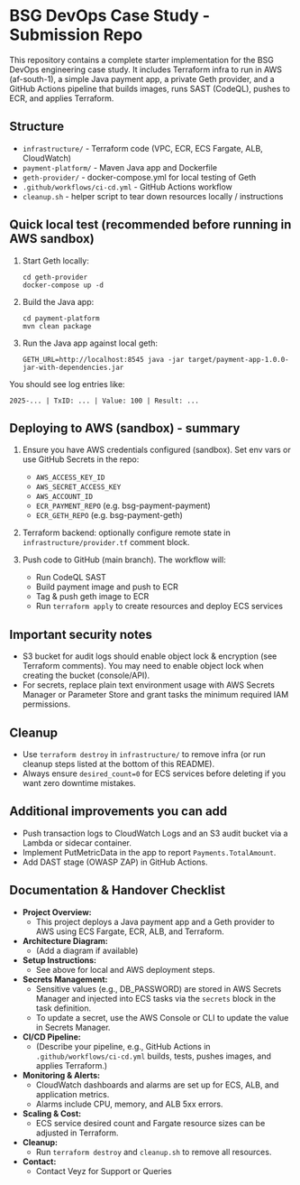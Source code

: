 # BSG DevOps Case Study - Submission Repo

This repository contains a complete starter implementation for the BSG DevOps engineering case study.
It includes Terraform infra to run in AWS (af-south-1), a simple Java payment app, a private Geth provider, and a GitHub Actions pipeline that builds images, runs SAST (CodeQL), pushes to ECR, and applies Terraform.

## Structure
- `infrastructure/` - Terraform code (VPC, ECR, ECS Fargate, ALB, CloudWatch)
- `payment-platform/` - Maven Java app and Dockerfile
- `geth-provider/` - docker-compose.yml for local testing of Geth
- `.github/workflows/ci-cd.yml` - GitHub Actions workflow
- `cleanup.sh` - helper script to tear down resources locally / instructions

## Quick local test (recommended before running in AWS sandbox)
1. Start Geth locally:
   ```
   cd geth-provider
   docker-compose up -d
   ```

2. Build the Java app:
   ```
   cd payment-platform
   mvn clean package
   ```

3. Run the Java app against local geth:
   ```
   GETH_URL=http://localhost:8545 java -jar target/payment-app-1.0.0-jar-with-dependencies.jar
   ```

You should see log entries like:
```
2025-... | TxID: ... | Value: 100 | Result: ...
```

## Deploying to AWS (sandbox) - summary
1. Ensure you have AWS credentials configured (sandbox). Set env vars or use GitHub Secrets in the repo:
   - `AWS_ACCESS_KEY_ID`
   - `AWS_SECRET_ACCESS_KEY`
   - `AWS_ACCOUNT_ID`
   - `ECR_PAYMENT_REPO` (e.g. bsg-payment-payment)
   - `ECR_GETH_REPO` (e.g. bsg-payment-geth)

2. Terraform backend: optionally configure remote state in `infrastructure/provider.tf` comment block.

3. Push code to GitHub (main branch). The workflow will:
   - Run CodeQL SAST
   - Build payment image and push to ECR
   - Tag & push geth image to ECR
   - Run `terraform apply` to create resources and deploy ECS services

## Important security notes
- S3 bucket for audit logs should enable object lock & encryption (see Terraform comments). You may need to enable object lock when creating the bucket (console/API).
- For secrets, replace plain text environment usage with AWS Secrets Manager or Parameter Store and grant tasks the minimum required IAM permissions.

## Cleanup
- Use `terraform destroy` in `infrastructure/` to remove infra (or run cleanup steps listed at the bottom of this README).
- Always ensure `desired_count=0` for ECS services before deleting if you want zero downtime mistakes.

## Additional improvements you can add
- Push transaction logs to CloudWatch Logs and an S3 audit bucket via a Lambda or sidecar container.
- Implement PutMetricData in the app to report `Payments.TotalAmount`.
- Add DAST stage (OWASP ZAP) in GitHub Actions.

## Documentation & Handover Checklist

- **Project Overview:**
  - This project deploys a Java payment app and a Geth provider to AWS using ECS Fargate, ECR, ALB, and Terraform.
- **Architecture Diagram:**
  - (Add a diagram if available)
- **Setup Instructions:**
  - See above for local and AWS deployment steps.
- **Secrets Management:**
  - Sensitive values (e.g., DB_PASSWORD) are stored in AWS Secrets Manager and injected into ECS tasks via the `secrets` block in the task definition.
  - To update a secret, use the AWS Console or CLI to update the value in Secrets Manager.
- **CI/CD Pipeline:**
  - (Describe your pipeline, e.g., GitHub Actions in `.github/workflows/ci-cd.yml` builds, tests, pushes images, and applies Terraform.)
- **Monitoring & Alerts:**
  - CloudWatch dashboards and alarms are set up for ECS, ALB, and application metrics.
  - Alarms include CPU, memory, and ALB 5xx errors.
- **Scaling & Cost:**
  - ECS service desired count and Fargate resource sizes can be adjusted in Terraform.
- **Cleanup:**
  - Run `terraform destroy` and `cleanup.sh` to remove all resources.
- **Contact:**
  - Contact Veyz for Support or Queries
